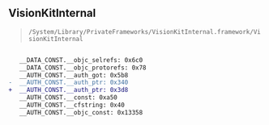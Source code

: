 ## VisionKitInternal

> `/System/Library/PrivateFrameworks/VisionKitInternal.framework/VisionKitInternal`

```diff

   __DATA_CONST.__objc_selrefs: 0x6c0
   __DATA_CONST.__objc_protorefs: 0x78
   __AUTH_CONST.__auth_got: 0x5b8
-  __AUTH_CONST.__auth_ptr: 0x340
+  __AUTH_CONST.__auth_ptr: 0x3d8
   __AUTH_CONST.__const: 0xa50
   __AUTH_CONST.__cfstring: 0x40
   __AUTH_CONST.__objc_const: 0x13358

```
